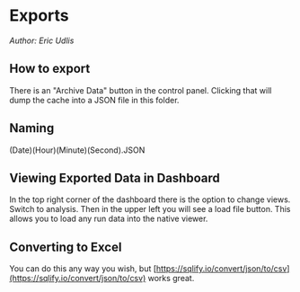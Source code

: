 # Exports

*Author: Eric Udlis*

## How to export

There is an "Archive Data" button in the control panel. Clicking that will dump the cache into a JSON file in this folder.

## Naming

(Date)(Hour)(Minute)(Second).JSON

## Viewing Exported Data in Dashboard

In the top right corner of the dashboard there is the option to change views. Switch to analysis. Then in the upper left you will see a load file button. This allows you to load any run data into the native viewer.

## Converting to Excel

You can do this any way you wish, but [https://sqlify.io/convert/json/to/csv](https://sqlify.io/convert/json/to/csv) works great.
